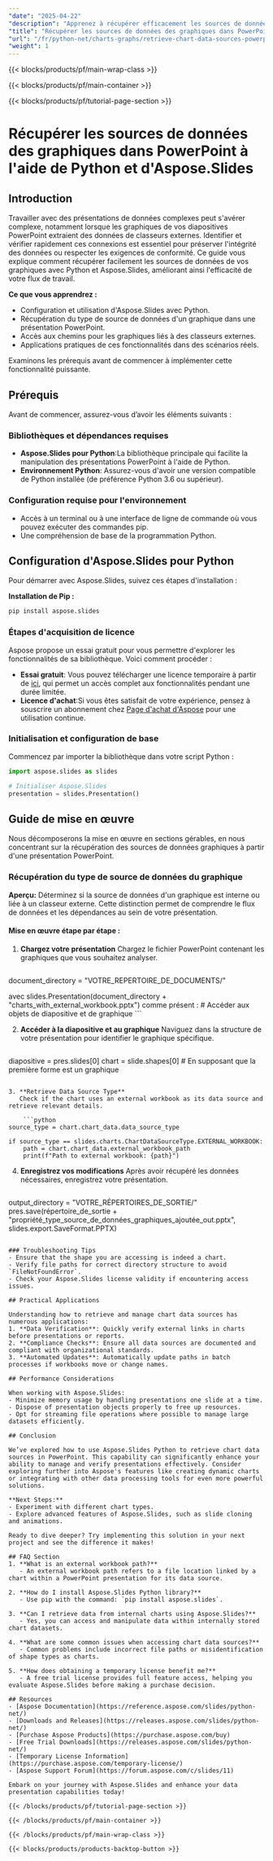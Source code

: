 ```yaml
---
"date": "2025-04-22"
"description": "Apprenez à récupérer efficacement les sources de données graphiques de vos présentations PowerPoint grâce à Python et Aspose.Slides. Idéal pour garantir l'intégrité et la conformité des données."
"title": "Récupérer les sources de données des graphiques dans PowerPoint à l'aide de Python et d'Aspose.Slides"
"url": "/fr/python-net/charts-graphs/retrieve-chart-data-sources-powerpoint-python-aspose-slides/"
"weight": 1
---
```


{{< blocks/products/pf/main-wrap-class >}}

{{< blocks/products/pf/main-container >}}

{{< blocks/products/pf/tutorial-page-section >}}
# Récupérer les sources de données des graphiques dans PowerPoint à l'aide de Python et d'Aspose.Slides

## Introduction

Travailler avec des présentations de données complexes peut s'avérer complexe, notamment lorsque les graphiques de vos diapositives PowerPoint extraient des données de classeurs externes. Identifier et vérifier rapidement ces connexions est essentiel pour préserver l'intégrité des données ou respecter les exigences de conformité. Ce guide vous explique comment récupérer facilement les sources de données de vos graphiques avec Python et Aspose.Slides, améliorant ainsi l'efficacité de votre flux de travail.

**Ce que vous apprendrez :**
- Configuration et utilisation d'Aspose.Slides avec Python.
- Récupération du type de source de données d'un graphique dans une présentation PowerPoint.
- Accès aux chemins pour les graphiques liés à des classeurs externes.
- Applications pratiques de ces fonctionnalités dans des scénarios réels.

Examinons les prérequis avant de commencer à implémenter cette fonctionnalité puissante.

## Prérequis

Avant de commencer, assurez-vous d’avoir les éléments suivants :

### Bibliothèques et dépendances requises
- **Aspose.Slides pour Python**:La bibliothèque principale qui facilite la manipulation des présentations PowerPoint à l'aide de Python.
- **Environnement Python**: Assurez-vous d'avoir une version compatible de Python installée (de préférence Python 3.6 ou supérieur).

### Configuration requise pour l'environnement
- Accès à un terminal ou à une interface de ligne de commande où vous pouvez exécuter des commandes pip.
- Une compréhension de base de la programmation Python.

## Configuration d'Aspose.Slides pour Python

Pour démarrer avec Aspose.Slides, suivez ces étapes d'installation :

**Installation de Pip :**

```bash
pip install aspose.slides
```

### Étapes d'acquisition de licence
Aspose propose un essai gratuit pour vous permettre d'explorer les fonctionnalités de sa bibliothèque. Voici comment procéder :
- **Essai gratuit**: Vous pouvez télécharger une licence temporaire à partir de [ici](https://purchase.aspose.com/temporary-license/), qui permet un accès complet aux fonctionnalités pendant une durée limitée.
- **Licence d'achat**:Si vous êtes satisfait de votre expérience, pensez à souscrire un abonnement chez [Page d'achat d'Aspose](https://purchase.aspose.com/buy) pour une utilisation continue.

### Initialisation et configuration de base
Commencez par importer la bibliothèque dans votre script Python :

```python
import aspose.slides as slides

# Initialiser Aspose.Slides
presentation = slides.Presentation()
```

## Guide de mise en œuvre

Nous décomposerons la mise en œuvre en sections gérables, en nous concentrant sur la récupération des sources de données graphiques à partir d'une présentation PowerPoint.

### Récupération du type de source de données du graphique

**Aperçu:**
Déterminez si la source de données d'un graphique est interne ou liée à un classeur externe. Cette distinction permet de comprendre le flux de données et les dépendances au sein de votre présentation.

#### Mise en œuvre étape par étape :
1. **Chargez votre présentation**
   Chargez le fichier PowerPoint contenant les graphiques que vous souhaitez analyser.

    ```python
document_directory = "VOTRE_REPERTOIRE_DE_DOCUMENTS/"

avec slides.Presentation(document_directory + "charts_with_external_workbook.pptx") comme présent :
    # Accéder aux objets de diapositive et de graphique
    ```

2. **Accéder à la diapositive et au graphique**
   Naviguez dans la structure de votre présentation pour identifier le graphique spécifique.

    ```python
diapositive = pres.slides[0]
chart = slide.shapes[0] # En supposant que la première forme est un graphique
```

3. **Retrieve Data Source Type**
   Check if the chart uses an external workbook as its data source and retrieve relevant details.

    ```python
source_type = chart.chart_data.data_source_type

if source_type == slides.charts.ChartDataSourceType.EXTERNAL_WORKBOOK:
    path = chart.chart_data.external_workbook_path
    print(f"Path to external workbook: {path}")
```

4. **Enregistrez vos modifications**
   Après avoir récupéré les données nécessaires, enregistrez votre présentation.

    ```python
output_directory = "VOTRE_RÉPERTOIRES_DE_SORTIE/"
pres.save(répertoire_de_sortie + "propriété_type_source_de_données_graphiques_ajoutée_out.pptx", slides.export.SaveFormat.PPTX)
```

### Troubleshooting Tips
- Ensure that the shape you are accessing is indeed a chart.
- Verify file paths for correct directory structure to avoid `FileNotFoundError`.
- Check your Aspose.Slides license validity if encountering access issues.

## Practical Applications

Understanding how to retrieve and manage chart data sources has numerous applications:
1. **Data Verification**: Quickly verify external links in charts before presentations or reports.
2. **Compliance Checks**: Ensure all data sources are documented and compliant with organizational standards.
3. **Automated Updates**: Automatically update paths in batch processes if workbooks move or change names.

## Performance Considerations

When working with Aspose.Slides:
- Minimize memory usage by handling presentations one slide at a time.
- Dispose of presentation objects properly to free up resources.
- Opt for streaming file operations where possible to manage large datasets efficiently.

## Conclusion

We’ve explored how to use Aspose.Slides Python to retrieve chart data sources in PowerPoint. This capability can significantly enhance your ability to manage and verify presentations effectively. Consider exploring further into Aspose's features like creating dynamic charts or integrating with other data processing tools for even more powerful solutions.

**Next Steps:**
- Experiment with different chart types.
- Explore advanced features of Aspose.Slides, such as slide cloning and animations.

Ready to dive deeper? Try implementing this solution in your next project and see the difference it makes!

## FAQ Section
1. **What is an external workbook path?**
   - An external workbook path refers to a file location linked by a chart within a PowerPoint presentation for its data source.

2. **How do I install Aspose.Slides Python library?**
   - Use pip with the command: `pip install aspose.slides`.

3. **Can I retrieve data from internal charts using Aspose.Slides?**
   - Yes, you can access and manipulate data within internally stored chart datasets.

4. **What are some common issues when accessing chart data sources?**
   - Common problems include incorrect file paths or misidentification of shape types as charts.

5. **How does obtaining a temporary license benefit me?**
   - A free trial license provides full feature access, helping you evaluate Aspose.Slides before making a purchase decision.

## Resources
- [Aspose Documentation](https://reference.aspose.com/slides/python-net/)
- [Downloads and Releases](https://releases.aspose.com/slides/python-net/)
- [Purchase Aspose Products](https://purchase.aspose.com/buy)
- [Free Trial Downloads](https://releases.aspose.com/slides/python-net/)
- [Temporary License Information](https://purchase.aspose.com/temporary-license/)
- [Aspose Support Forum](https://forum.aspose.com/c/slides/11)

Embark on your journey with Aspose.Slides and enhance your data presentation capabilities today!

{{< /blocks/products/pf/tutorial-page-section >}}

{{< /blocks/products/pf/main-container >}}

{{< /blocks/products/pf/main-wrap-class >}}

{{< blocks/products/products-backtop-button >}}